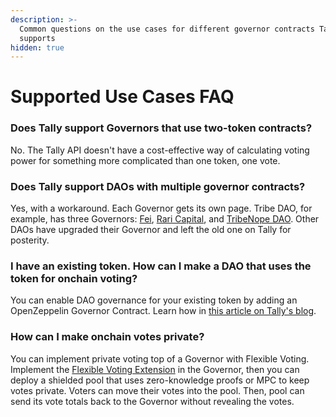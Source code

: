 ```yaml
---
description: >-
  Common questions on the use cases for different governor contracts Tally
  supports
hidden: true
---
```


# Supported Use Cases FAQ

### Does Tally support Governors that use two-token contracts?

No. The Tally API doesn't have a cost-effective way of calculating voting power for something more complicated than one token, one vote.&#x20;

### Does Tally support DAOs with multiple governor contracts?

Yes, with a workaround. Each Governor gets its own page. Tribe DAO, for example, has three Governors: [Fei](https://www.tally.xyz/governance/eip155:1:0x0BEF27FEB58e857046d630B2c03dFb7bae567494), [Rari Capital](https://www.tally.xyz/governance/eip155:1:0x637deEED4e4deb1D222650bD4B64192abf002c00), and [TribeNope DAO](https://www.tally.xyz/governance/eip155:1:0x6C7aF43Ce97686e0C8AcbBc03b2E4f313c0394C7). Other DAOs have upgraded their Governor and left the old one on Tally for posterity.

### I have an existing token. How can I make a DAO that uses the token for onchain voting?

You can enable DAO governance for your existing token by adding an OpenZeppelin Governor Contract. Learn how in [this article on Tally's blog](https://blog.tally.xyz/how-to-add-dao-governance-to-existing-token-contracts-397855f081ac).&#x20;

### How can I make onchain votes private?

You can implement private voting top of a Governor with Flexible Voting. Implement the [Flexible Voting Extension](../../../tally-features/governance/advanced-features/advanced-voting/flexible-voting-extension.md) in the Governor, then you can deploy a shielded pool that uses zero-knowledge proofs or MPC to keep votes private. Voters can move their votes into the pool. Then, pool can send its vote totals back to the Governor without revealing the votes.
